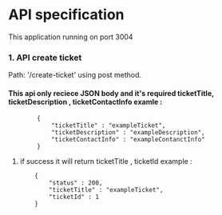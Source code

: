 # API specification
This application running on port 3004
### 1.  API create ticket
 Path: '/create-ticket' using post method.
 #### This api only reciece JSON body and it's required ticketTitle, ticketDescription , ticketContactInfo examle :
         
            {
                "ticketTitle" : "exampleTicket",
                "ticketDescription" : "exampleDescription",
                "ticketContactInfo" : "exampleContanctInfo"   
            }

 1. if success it will return ticketTitle , ticketId example :

            {
                "status" : 200,
                "ticketTitle" : "exampleTicket",
                "ticketId" : 1   
            }
 